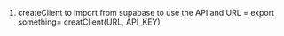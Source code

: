 1. createClient to import from supabase to use the API and URL = export something= creatClient(URL, API_KEY)

